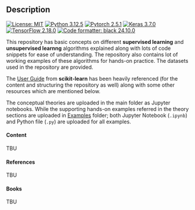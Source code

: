 ## Description


[![License: MIT](https://img.shields.io/badge/License-MIT-green.svg)](https://github.com/baksho/ml-handson/blob/main/LICENSE)
[![Python 3.12.5](https://img.shields.io/badge/python-3.12.5-blue?logo=python&logoColor=ffffff)](https://www.python.org/downloads/release/python-3125/)
[![Pytorch 2.5.1](https://img.shields.io/badge/pytorch-2.5.1-orange?logo=pytorch&logoColor=ffffff)](https://pytorch.org/)
[![Keras 3.7.0](https://img.shields.io/badge/keras-3.7.0-red?logo=keras&logoColor=ffffff)](https://keras.io/)
[![TensorFlow 2.18.0](https://img.shields.io/badge/tensorflow-2.18.0-orange?logo=tensorflow&logoColor=ffffff)](https://www.tensorflow.org/)
[![Code formatter: black 24.10.0](https://img.shields.io/badge/code%20formatter-black%2024.10.0-000000.svg)](https://github.com/psf/black)

This repository has basic concepts on different **supervised learning** and **unsupervised learnng** algorithms explained along with lots of code snippets for ease of understanding. The repository also contains lot of working examples of these algorithms for hands-on practice. The datasets used in the repository are provided.

The [User Guide](https://scikit-learn.org/stable/user_guide.html) from **scikit-learn** has been heavily referenced (for the content and structuring the repository as well) along with some other resources which are mentioned below.

The conceptual theories are uploaded in the main folder as Jupyter notebooks. While the supporting hands-on examples referred in the theory sections are uploaded in [Examples](https://github.com/baksho/ml-handson/tree/main/Examples) folder; both Jupyter Notebook (`.ipynb`) and Python file (`.py`) are uploaded for all examples.

#### Content
TBU

#### References
TBU

#### Books
TBU

